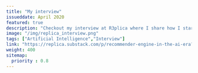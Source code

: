 ```yaml
---
title: "My interview"
issueddate: April 2020
featured: true
description: "Checkout my interview at R3plica where I share how I started my professional career in AI, current breakthroughs in AI which excite me and various domains I wish to get AI implemented in."
image: "/img/replica_interview.png"
tags: ["Artificial Intelligence","Interview"]
link: "https://replica.substack.com/p/recommender-engine-in-the-ai-era?r=41152&utm_campaign=post&utm_medium=web&utm_source=copy"
weight: 400
sitemap:
  priority : 0.8
---
```

